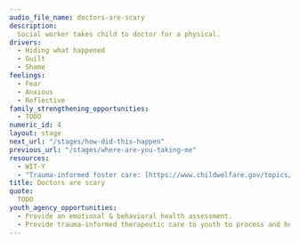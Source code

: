 ```yaml
---
audio_file_name: doctors-are-scary
description:
  Social worker takes child to doctor for a physical.
drivers:
  - Hiding what happened
  - Guilt
  - Shame
feelings:
  - Fear
  - Anxious
  - Reflective
family_strengthening_opportunities:
  - TODO
numeric_id: 4
layout: stage
next_url: "/stages/how-did-this-happen"
previous_url: "/stages/where-are-you-taking-me"
resources:
  - WIT-Y
  - "Trauma-informed foster care: [https://www.childwelfare.gov/topics/responding/trauma/][https://www.childwelfare.gov/topics/responding/trauma/]"
title: Doctors are scary
quote:
  TODO
youth_agency_opportunities:
  - Provide an emotional & behavioral health assessment.
  - Provide trauma-informed therapeutic care to youth to process and heal (potentially in lieu of psychotropic medication).
---
```

